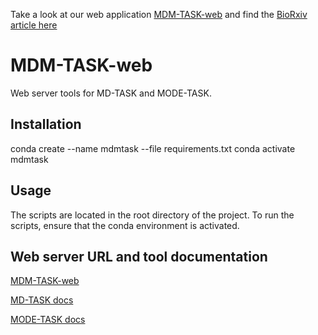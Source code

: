 Take a look at our web application [MDM-TASK-web](https://mdmtaskweb.rubi.ru.ac.za/) and find the [BioRxiv article here](https://www.biorxiv.org/content/10.1101/2021.01.29.428734v1)

# MDM-TASK-web
Web server tools for MD-TASK and MODE-TASK.

## Installation
conda create --name mdmtask --file requirements.txt
conda activate mdmtask

## Usage
The scripts are located in the root directory of the project. To run the scripts, ensure that the conda environment is activated. 

## Web server URL and tool documentation
[MDM-TASK-web](https://mdmtaskweb.rubi.ru.ac.za)

[MD-TASK docs](http://md-task.readthedocs.io/en/latest/index.html)

[MODE-TASK docs](https://mode-task.readthedocs.io/en/latest/index.html)


